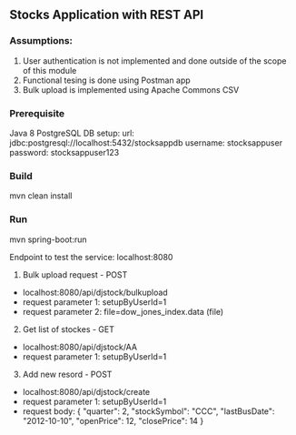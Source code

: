 ## Stocks Application with REST API


### Assumptions:

1. User authentication is not implemented and done outside of the scope of this module
2. Functional tesing is done using Postman app
3. Bulk upload is implemented using Apache Commons CSV 
 
### Prerequisite

Java 8
PostgreSQL DB setup:
url: jdbc:postgresql://localhost:5432/stocksappdb
username: stocksappuser
password: stocksappuser123

### Build

mvn clean install

### Run

mvn spring-boot:run
 
Endpoint to test the service: localhost:8080
1. Bulk upload request - POST
  * localhost:8080/api/djstock/bulkupload
  * request parameter 1: setupByUserId=1 
  * request parameter 2: file=dow_jones_index.data (file) 

2. Get list of stockes - GET
  * localhost:8080/api/djstock/AA
  * request parameter 1: setupByUserId=1 

3. Add new resord - POST
  * localhost:8080/api/djstock/create
  * request parameter 1: setupByUserId=1
  * request body:
{
    "quarter": 2,
    "stockSymbol": "CCC",
    "lastBusDate": "2012-10-10",
    "openPrice": 12,
    "closePrice": 14
}

